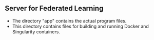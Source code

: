 ## Server for Federated Learning

- The directory "app" contains the actual program files.
- This directory contains files for building and running Docker and Singularity containers.
